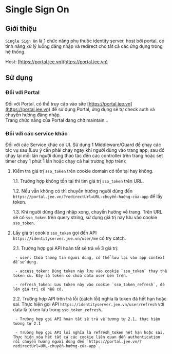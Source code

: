 # Single Sign On

## Giới thiệu

`Single Sign On` là 1 chức năng phụ thuộc identity server, host bởi portal, có tính năng xử lý luồng đăng nhập và redirect cho tất cả các ứng dụng trong hệ thống.

Host: [https://portal.jee.vn](https://portal.jee.vn)

## Sử dụng

### Đối với Portal

Đối với Portal, có thể truy cập vào site [https://portal.jee.vn](https://portal.jee.vn) để sử dụng Portal, ứng dụng sẽ tự check auth và chuyển hướng đăng nhập.
<br  />
Trang chức năng của Portal đang chờ maintain...

### Đối với các service khác

Đối với các Service khác có UI. Sử dụng 1 Middleware/Guard để chạy các tác vụ sau (Lưu ý cần phải chạy ngay khi người dùng vào trang app, sau đó chạy lại mỗi lần người dùng thao tác đến các controller trên trang hoặc set timer chạy 1 phút 1 lần hoặc chạy cả hai trương hợp trên):

1. Kiểm tra giá trị `sso_token` trên cookie domain có tồn tại hay không.

	1.1. Trường hợp không tồn tại thì tìm giá trị `sso_token` trên URL.

	1.2. Nếu vẫn không có thì chuyển hướng người dùng đến `https://portal.jee.vn/?redirectUrl=URL-chuyển-hướng-của-app` để lấy token.

	1.3. Khi người dùng đăng nhập xong, chuyển hướng về trang. Trên URL sẽ có `sso_token` trên query string, sử dụng giá trị này lưu vào cookie `sso_token`.

3. Lấy giá trị cookie `sso_token` gọi đến API `https://identityserver.jee.vn/user/me` có try catch.

	2.1. Trường hợp gọi API hoàn tất sẽ trả về 3 giá trị:
	
		- user: Chứa thông tin người dùng, có thể lưu lại vào app context để sử dụng.
		
		- access_token: Dùng token này lưu vào cookie `sso_token` thay thế token cũ. Đây là token có chứa data user bên trên.
		
		- refresh_token: Lưu token này vào cookie `sso_token_refresh`, đè lên giá trị cũ nếu có.

	2.2. Trường hợp API trên trả lỗi (catch lỗi) nghĩa là token đã hết hạn hoặc sai. Thực hiện gọi API `https://identityserver.jee.vn/user/refresh` với data là token lưu trong `sso_token_refresh`.
	
		- Trường hợp gọi API hoàn tất sẽ trả về tương tự 2.1, thực hiện tương tự 2.1
			
		- Trường hợp gọi API lỗi nghĩa là refresh_token hết hạn hoặc sai. Thực hiện xóa hết tất cả các cookie liên quan đến authentication rồi chuyển hướng người dùng đến `https://portal.jee.vn/?redirectUrl=URL-chuyển-hướng-của-app`.